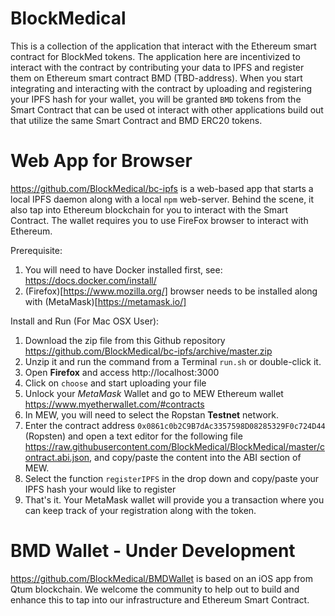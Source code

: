 # BlockMedical
This is a collection of the application that interact with the Ethereum smart contract for BlockMed tokens.
The application here are incentivized to interact with the contract by contributing your data to IPFS and
register them on Ethereum smart contract BMD (TBD-address). When you start integrating and interacting with
the contract by uploading and registering your IPFS hash for your wallet, you will be granted `BMD` tokens
from the Smart Contract that can be used ot interact with other applications build out that utilize the
same Smart Contract and BMD ERC20 tokens.

# Web App for Browser
https://github.com/BlockMedical/bc-ipfs is a web-based app that starts a local IPFS daemon along with
a local `npm` web-server. Behind the scene, it also tap into Ethereum blockchain for you to interact with
the Smart Contract. The wallet requires you to use FireFox browser to interact with Ethereum.

Prerequisite:
1. You will need to have Docker installed first, see: https://docs.docker.com/install/
2. (Firefox)[https://www.mozilla.org/] browser needs to be installed along with (MetaMask)[https://metamask.io/]

Install and Run (For Mac OSX User):
1. Download the zip file from this Github repository https://github.com/BlockMedical/bc-ipfs/archive/master.zip
2. Unzip it and run the command from a Terminal `run.sh` or double-click it.
3. Open **Firefox** and access http://localhost:3000
4. Click on `choose` and start uploading your file
5. Unlock your *MetaMask* Wallet and go to MEW Ethereum wallet https://www.myetherwallet.com/#contracts
6. In MEW, you will need to select the Ropstan **Testnet** network.
7. Enter the contract address `0x0861c0b2C9B7dAc3357598D08285329F0c724D44` (Ropsten) and open a text editor for the following file https://raw.githubusercontent.com/BlockMedical/BlockMedical/master/contract.abi.json, and copy/paste the content into the ABI section of MEW.
8. Select the function `registerIPFS` in the drop down and copy/paste your IPFS hash your would like to register
9. That's it. Your MetaMask wallet will provide you a transaction where you can keep track of your registration along with the token.  

# BMD Wallet - Under Development
https://github.com/BlockMedical/BMDWallet is based on an iOS app from Qtum blockchain.
We welcome the community to help out to build and enhance this to tap into our infrastructure and
Ethereum Smart Contract.


